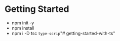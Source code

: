 # Getting Started
- npm init -y
- npm install
- npm i -D tsc ```type-scrip```"# getting-started-with-ts" 
